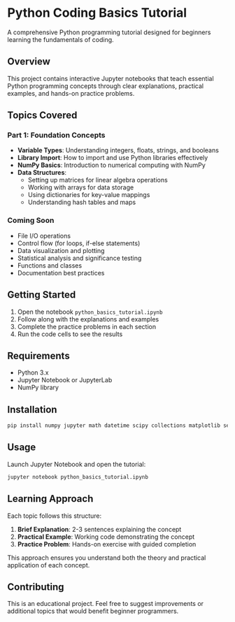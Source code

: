 # Python Coding Basics Tutorial

A comprehensive Python programming tutorial designed for beginners learning the fundamentals of coding.

## Overview

This project contains interactive Jupyter notebooks that teach essential Python programming concepts through clear explanations, practical examples, and hands-on practice problems.

## Topics Covered

### Part 1: Foundation Concepts
- **Variable Types**: Understanding integers, floats, strings, and booleans
- **Library Import**: How to import and use Python libraries effectively
- **NumPy Basics**: Introduction to numerical computing with NumPy
- **Data Structures**: 
  - Setting up matrices for linear algebra operations
  - Working with arrays for data storage
  - Using dictionaries for key-value mappings
  - Understanding hash tables and maps

### Coming Soon
- File I/O operations
- Control flow (for loops, if-else statements)
- Data visualization and plotting
- Statistical analysis and significance testing
- Functions and classes
- Documentation best practices

## Getting Started

1. Open the notebook `python_basics_tutorial.ipynb`
2. Follow along with the explanations and examples
3. Complete the practice problems in each section
4. Run the code cells to see the results

## Requirements

- Python 3.x
- Jupyter Notebook or JupyterLab
- NumPy library

## Installation

```bash
pip install numpy jupyter math datetime scipy collections matplotlib seaborn pandas warnings
```

## Usage

Launch Jupyter Notebook and open the tutorial:

```bash
jupyter notebook python_basics_tutorial.ipynb
```

## Learning Approach

Each topic follows this structure:
1. **Brief Explanation**: 2-3 sentences explaining the concept
2. **Practical Example**: Working code demonstrating the concept
3. **Practice Problem**: Hands-on exercise with guided completion

This approach ensures you understand both the theory and practical application of each concept.

## Contributing

This is an educational project. Feel free to suggest improvements or additional topics that would benefit beginner programmers.
